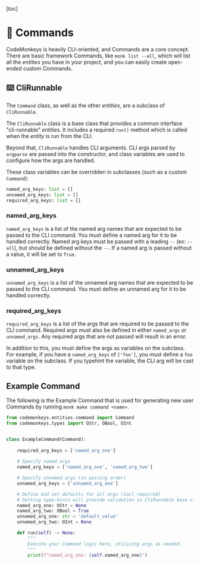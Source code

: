 [toc]
# 📜 Commands

CodeMonkeys is heavily CLI-oriented, and Commands are a core concept. There are basic framework Commands, like `monk list --all`, which will list all the _entities_ you have in your project, and you can easily create open-ended custom Commands.

## ⌨️ CliRunnable
The `Command` class, as well as the other _entities_, are a subclass of `CliRunnable`.

The `CliRunnable` class is a base class that provides a common interface "cli-runnable" _entities_. It includes a required `run()` method which is called when the _entity_ is run from the CLI.

Beyond that, `CliRunnable` handles CLI arguments. CLI args parsed by `argparse` are passed into the constructor, and class variables are used to configure how the args are handled.

These class variables can be overridden in subclasses (such as a custom `Command`):

```python
named_arg_keys: list = []
unnamed_arg_keys: list = []
required_arg_keys: list = []
```

### named_arg_keys
`named_arg_keys` is a list of the named arg names that are expected to be passed to the CLI command. You must define a named arg for it to be handled correctly. Named arg keys must be passed with a leading `--` (ex: `--all`), but should be defined without the `--`. If a named arg is passed without a value, it will be set to `True`.

### unnamed_arg_keys
`unnamed_arg_keys` is a list of the unnamed arg names that are expected to be passed to the CLI command. You must define an unnamed arg for it to be handled correctly.

### required_arg_keys
`required_arg_keys` is a list of the args that are required to be passed to the CLI command. Required args must also be defined in either `named_args` or `unnamed_args`. Any required args that are not passed will result in an error.

In addition to this, you must define the args as variables on the subclass. For example, if you have a `named_arg_keys` of `['foo']`, you must define a `foo` variable on the subclass. If you typehint the variable, the CLI arg will be cast to that type.

## Example Command

The following is the Example Command that is used for generating new user Commands by running `monk make command <name>`.

```python
from codemonkeys.entities.command import Command
from codemonkeys.types import OStr, OBool, OInt


class ExampleCommand(Command):
    
    required_arg_keys = ['named_arg_one']
    
    # Specify named args
    named_arg_keys = ['named_arg_one', 'named_arg_two']

    # Specify unnamed args (in passing order)
    unnamed_arg_keys = ['unnamed_arg_one']

    # Define and set defaults for all args (incl required)
    # Setting type-hints will provide validation in CliRunnable base class.
    named_arg_one: OStr = None
    named_arg_two: OBool = True
    unnamed_arg_one: str = 'default_value'
    unnamed_arg_two: OInt = None

    def run(self) -> None:
        """
        Execute your Command logic here, utilizing args as needed.
        """
        print(f"named_arg_one: {self.named_arg_one}")
```